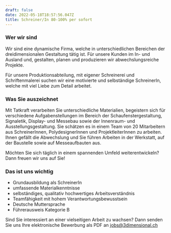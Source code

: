 ```yaml
---
draft: false
date: 2022-05-18T18:57:56.047Z
title: Schreiner/In 80-100% per sofort
---
```

### Wer wir sind

Wir sind eine dynamische Firma, welche in unterschiedlichen Bereichen der dreidimensionalen 
Gestaltung tätig ist. Für unsere Kunden im In- und Ausland und, gestalten, planen und produzieren wir abwechslungsreiche Projekte. 

Für unsere Produktionsabteilung, mit eigener Schreinerei und Schriftenmalerei suchen wir eine motivierte und selbständige SchreinerIn, welche mit viel Liebe zum Detail arbeitet.

### Was Sie auszeichnet

Mit Tatkraft verarbeiten Sie unterschiedliche Materialien, begeistern sich für verschiedene Aufgabenstellungen im Bereich der Schaufenstergestaltung, Signaletik, Display- und Messebau sowie der Innenraum- und Ausstellungsgestaltung. Sie schätzen es in einem Team von 20 Mitarbeitern aus SchreinerInnen, PolydesignerInnen und ProjektleiterInnen zu arbeiten. Ihnen gefällt die Abwechslung und Sie führen Arbeiten in der Werkstatt, auf der Baustelle sowie auf Messeaufbauten aus. 

Möchten Sie sich täglich in einem spannenden Umfeld weiterentwickeln? Dann freuen wir uns auf Sie!

### Das ist uns wichtig

* Grundausbildung als SchreinerIn
* umfassende Materialkenntnisse
* selbständiges, qualitativ hochwertiges Arbeitsverständnis
* Teamfähigkeit mit hohem Verantwortungsbewusstsein
* Deutsche Muttersprache
* Führerausweis Kategorie B

Sind Sie interessiert an einer vielseitigen Arbeit zu wachsen? Dann senden Sie uns Ihre elektronische Bewerbung als PDF an [jobs@3dimensional.ch](mailto:jobs@3dimensional.ch)